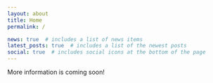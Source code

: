 ```yaml
---
layout: about
title: Home
permalink: /

news: true  # includes a list of news items
latest_posts: true  # includes a list of the newest posts
social: true  # includes social icons at the bottom of the page
---
```


More information is coming soon!